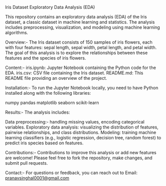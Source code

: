 Iris Dataset Exploratory Data Analysis (EDA)

This repository contains an exploratory data analysis (EDA) of the Iris dataset, a classic dataset in machine learning and statistics. 
The analysis includes preprocessing, visualization, and modeling using machine learning algorithms.

Overview:-
The Iris dataset consists of 150 samples of iris flowers, each with four features: sepal length, sepal width, petal length, and petal width. 
The goal of this analysis is to explore the relationships between these features and the species of iris flowers.

Content:-
iris.ipynb: Jupyter Notebook containing the Python code for the EDA.
iris.csv: CSV file containing the Iris dataset.
README.md: This README file providing an overview of the project.

Installation:-
To run the Jupyter Notebook locally, you need to have Python installed along with the following libraries:

numpy
pandas
matplotlib
seaborn
scikit-learn

Results:-
The analysis includes:

Data preprocessing:- handling missing values, encoding categorical variables.
Exploratory data analysis: visualizing the distribution of features, pairwise relationships, and class distributions.
Modeling: training machine learning classifiers (e.g., logistic regression, decision tree, random forest) to predict iris species based on features.

Contributions:-
Contributions to improve this analysis or add new features are welcome! Please feel free to fork the repository, make changes, and submit pull requests.

Contact:-
For questions or feedback, you can reach out to Email: pranavsinghal0001@gmail.com

